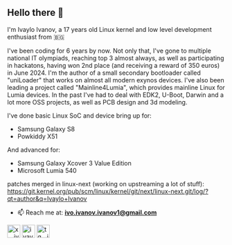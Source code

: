 ## Hello there 👋
I'm Ivaylo Ivanov, a 17 years old Linux kernel and low level development enthusiast from 🇧🇬

I've been coding for 6 years by now. Not only that, I've gone to multiple national IT olympiads, reaching top 3 almost always, as well as participating in hackatons, having won 2nd place (and receiving a reward of 350 euros) in June 2024. I'm the author of a small secondary bootloader called "uniLoader" that works on almost all modern exynos devices. I've also been leading a project called "Mainline4Lumia", which provides mainline Linux for Lumia devices. In the past I've had to deal with EDK2, U-Boot, Darwin and a lot more OSS projects, as well as PCB design and 3d modeling.

I've done basic Linux SoC and device bring up for:
- Samsung Galaxy S8
- Powkiddy X51

And advanced for:
- Samsung Galaxy Xcover 3 Value Edition
- Microsoft Lumia 540

patches merged in linux-next (working on upstreaming a lot of stuff): https://git.kernel.org/pub/scm/linux/kernel/git/next/linux-next.git/log/?qt=author&q=Ivaylo+Ivanov

- 📫 Reach me at:
**ivo.ivanov.ivanov1@gmail.com**

<p align="left">
<a href="https://x.com/ivoszbg" target="blank"><img align="center" src="https://upload.wikimedia.org/wikipedia/commons/6/6f/Logo_of_Twitter.svg" alt="x__ivoszbg" height="30" width="30" /></a>
<a href="https://linkedin.com/in/ivaylo-ivanov-ivanov1" target="blank"><img align="center" src="https://upload.wikimedia.org/wikipedia/commons/thumb/8/81/LinkedIn_icon.svg/72px-LinkedIn_icon.svg.png?20210220164014" alt="ivaylo-ivanov-ivanov1" height="30" width="30" /></a>
<a href="https://t.me/ivoszbg" target="blank"><img align="center" src="https://upload.wikimedia.org/wikipedia/commons/thumb/e/ef/Telegram_X_2019_Logo.svg/512px-Telegram_X_2019_Logo.svg.png?20220403112442" alt="tg__ivoszbg" height="30" width="30" /></a>
</p>

<!--
**ivoszbg/ivoszbg** is a ✨ _special_ ✨ repository because its `README.md` (this file) appears on your GitHub profile.

Here are some ideas to get you started:

- 🔭 I’m currently working on ...
- 🌱 I’m currently learning ...
- 👯 I’m looking to collaborate on ...
- 🤔 I’m looking for help with ...
- 💬 Ask me about ...
- 📫 How to reach me: ...
- 😄 Pronouns: ...
- ⚡ Fun fact: ...
-->
